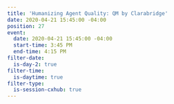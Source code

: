 ```yaml
---
title: 'Humanizing Agent Quality: QM by Clarabridge'
date: 2020-04-21 15:45:00 -04:00
position: 27
event:
  date: 2020-04-21 15:45:00 -04:00
  start-time: 3:45 PM
  end-time: 4:15 PM
filter-date:
  is-day-2: true
filter-time:
  is-daytime: true
filter-type:
  is-session-cxhub: true
---
```


